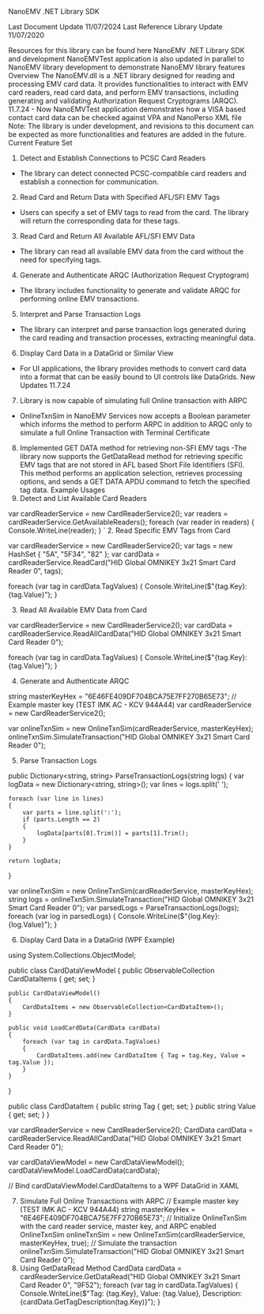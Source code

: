 NanoEMV .NET Library SDK                                                                                                  

Last Document Update
11/07/2024
Last Reference Library Update
11/07/2020

Resources for this library can be found here NanoEMV .NET Library SDK and development
NanoEMVTest application is also updated in parallel to NanoEMV library development to demonstrate NanoEMV library features
Overview
The NanoEMV.dll is a .NET library designed for reading and processing EMV card data. It provides functionalities to interact with EMV card readers, read card data, and perform EMV transactions, including generating and validating Authorization Request Cryptograms (ARQC). 
11.7.24 - Now NanoEMVTest application demonstrates how a VISA based contact card data can be checked against VPA and NanoPerso XML file
Note: The library is under development, and revisions to this document can be expected as more functionalities and features are added in the future. 
Current Feature Set
1. Detect and Establish Connections to PCSC Card Readers
- The library can detect connected PCSC-compatible card readers and establish a connection for communication.
2. Read Card and Return Data with Specified AFL/SFI EMV Tags
- Users can specify a set of EMV tags to read from the card. The library will return the corresponding data for these tags.
3. Read Card and Return All Available AFL/SFI EMV Data
- The library can read all available EMV data from the card without the need for specifying tags.
4. Generate and Authenticate ARQC (Authorization Request Cryptogram)
- The library includes functionality to generate and validate ARQC for performing online EMV transactions.
5. Interpret and Parse Transaction Logs
- The library can interpret and parse transaction logs generated during the card reading and transaction processes, extracting meaningful data.
6. Display Card Data in a DataGrid or Similar View
- For UI applications, the library provides methods to convert card data into a format that can be easily bound to UI controls like DataGrids.
New Updates 11.7.24
7. Library is now capable of simulating full Online transaction with ARPC
- OnlineTxnSim in NanoEMV Services now accepts a Boolean parameter which informs the method to perform ARPC in addition to ARQC only to simulate a full Online Transaction with Terminal Certificate 
8. Implemented GET DATA method for retrieving non-SFI EMV tags
-The library now supports the GetDataRead method for retrieving specific EMV tags that are not stored in AFL based Short File Identifiers (SFI). This method performs an application selection, retrieves processing options, and sends a GET DATA APDU command to fetch the specified tag data.
Example Usages
1. Detect and List Available Card Readers

var cardReaderService = new CardReaderService2();
var readers = cardReaderService.GetAvailableReaders();
foreach (var reader in readers)
{
    Console.WriteLine(reader);
}
`
2. Read Specific EMV Tags from Card

var cardReaderService = new CardReaderService2();
var tags = new HashSet<string> { "5A", "5F34", "82" };
var cardData = cardReaderService.ReadCard("HID Global OMNIKEY 3x21 Smart Card Reader 0", tags);

foreach (var tag in cardData.TagValues)
{
    Console.WriteLine($"{tag.Key}: {tag.Value}");
}

3. Read All Available EMV Data from Card

var cardReaderService = new CardReaderService2();
var cardData = cardReaderService.ReadAllCardData("HID Global OMNIKEY 3x21 Smart Card Reader 0");

foreach (var tag in cardData.TagValues)
{
    Console.WriteLine($"{tag.Key}: {tag.Value}");
}

4. Generate and Authenticate ARQC

string masterKeyHex = "6E46FE409DF704BCA75E7FF270B65E73"; // Example master key (TEST IMK AC - KCV 944A44)
var cardReaderService = new CardReaderService2();

var onlineTxnSim = new OnlineTxnSim(cardReaderService, masterKeyHex);
onlineTxnSim.SimulateTransaction("HID Global OMNIKEY 3x21 Smart Card Reader 0");

5. Parse Transaction Logs

public Dictionary<string, string> ParseTransactionLogs(string logs)
{
    var logData = new Dictionary<string, string>();
    var lines = logs.split('
');

    foreach (var line in lines)
    {
        var parts = line.split(':');
        if (parts.Length == 2)
        {
            logData[parts[0].Trim()] = parts[1].Trim();
        }
    }

    return logData;
}

var onlineTxnSim = new OnlineTxnSim(cardReaderService, masterKeyHex);
string logs = onlineTxnSim.SimulateTransaction("HID Global OMNIKEY 3x21 Smart Card Reader 0");
var parsedLogs = ParseTransactionLogs(logs);
foreach (var log in parsedLogs)
{
    Console.WriteLine($"{log.Key}: {log.Value}");
}

6. Display Card Data in a DataGrid (WPF Example)

using System.Collections.ObjectModel;

public class CardDataViewModel
{
    public ObservableCollection<CardDataItem> CardDataItems { get; set; }

    public CardDataViewModel()
    {
        CardDataItems = new ObservableCollection<CardDataItem>();
    }

    public void LoadCardData(CardData cardData)
    {
        foreach (var tag in cardData.TagValues)
        {
            CardDataItems.add(new CardDataItem { Tag = tag.Key, Value = tag.Value });
        }
    }
}

public class CardDataItem
{
    public string Tag { get; set; }
    public string Value { get; set; }
}

var cardReaderService = new CardReaderService2();
CardData cardData = cardReaderService.ReadAllCardData("HID Global OMNIKEY 3x21 Smart Card Reader 0");

var cardDataViewModel = new CardDataViewModel();
cardDataViewModel.LoadCardData(cardData);

// Bind cardDataViewModel.CardDataItems to a WPF DataGrid in XAML

7. Simulate Full Online Transactions with ARPC
// Example master key (TEST IMK AC - KCV 944A44) 
string masterKeyHex = "6E46FE409DF704BCA75E7FF270B65E73";
// Initialize OnlineTxnSim with the card reader service, master key, and ARPC enabled
OnlineTxnSim onlineTxnSim = new OnlineTxnSim(cardReaderService, masterKeyHex, true);
// Simulate the transaction
onlineTxnSim.SimulateTransaction("HID Global OMNIKEY 3x21 Smart Card Reader 0");
8. Using GetDataRead Method
CardData cardData = cardReaderService.GetDataRead("HID Global OMNIKEY 3x21 Smart Card Reader 0", "9F52");
foreach (var tag in cardData.TagValues)
{
    Console.WriteLine($"Tag: {tag.Key}, Value: {tag.Value}, Description: {cardData.GetTagDescription(tag.Key)}");
}





